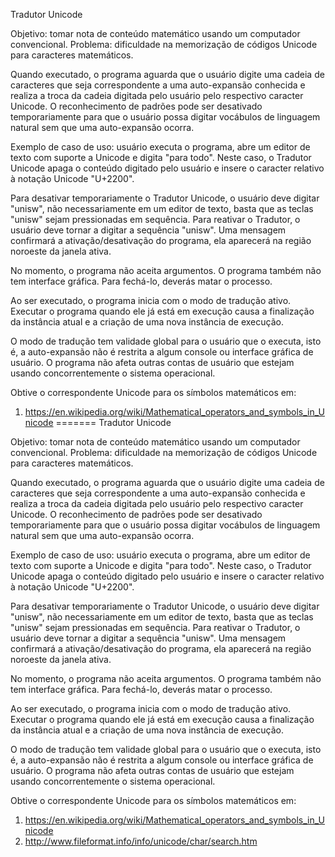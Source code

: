Tradutor Unicode

Objetivo: tomar nota de conteúdo matemático usando um computador convencional.
Problema: dificuldade na memorização de códigos Unicode para caracteres matemáticos.

Quando executado, o programa aguarda que o usuário digite uma cadeia de caracteres que seja correspondente a uma auto-expansão conhecida e realiza a troca da cadeia digitada pelo usuário pelo respectivo caracter Unicode. O reconhecimento de padrões pode ser desativado temporariamente para que o usuário possa digitar vocábulos de linguagem natural sem que uma auto-expansão ocorra.

Exemplo de caso de uso: usuário executa o programa, abre um editor de texto com suporte a Unicode e digita "para todo". Neste caso, o Tradutor Unicode apaga o conteúdo digitado pelo usuário e insere o caracter relativo à notação Unicode "U+2200".

Para desativar temporariamente o Tradutor Unicode, o usuário deve digitar "unisw", não necessariamente em um editor de texto, basta que as teclas "unisw" sejam pressionadas em sequência. Para reativar o Tradutor, o usuário deve tornar a digitar a sequência "unisw". Uma mensagem confirmará a ativação/desativação do programa, ela aparecerá na região noroeste da janela ativa.

No momento, o programa não aceita argumentos. O programa também não tem interface gráfica. Para fechá-lo, deverás matar o processo.

Ao ser executado, o programa inicia com o modo de tradução ativo. Executar o programa quando ele já está em execução causa a finalização da instância atual e a criação de uma nova instância de execução.

O modo de tradução tem validade global para o usuário que o executa, isto é, a auto-expansão não é restrita a algum console ou interface gráfica de usuário. O programa não afeta outras contas de usuário que estejam usando concorrentemente o sistema operacional.

Obtive o correspondente Unicode para os símbolos matemáticos em:
1. https://en.wikipedia.org/wiki/Mathematical_operators_and_symbols_in_Unicode
=======
Tradutor Unicode

Objetivo: tomar nota de conteúdo matemático usando um computador convencional.
Problema: dificuldade na memorização de códigos Unicode para caracteres matemáticos.

Quando executado, o programa aguarda que o usuário digite uma cadeia de caracteres que seja correspondente a uma auto-expansão conhecida e realiza a troca da cadeia digitada pelo usuário pelo respectivo caracter Unicode. O reconhecimento de padrões pode ser desativado temporariamente para que o usuário possa digitar vocábulos de linguagem natural sem que uma auto-expansão ocorra.

Exemplo de caso de uso: usuário executa o programa, abre um editor de texto com suporte a Unicode e digita "para todo". Neste caso, o Tradutor Unicode apaga o conteúdo digitado pelo usuário e insere o caracter relativo à notação Unicode "U+2200".

Para desativar temporariamente o Tradutor Unicode, o usuário deve digitar "unisw", não necessariamente em um editor de texto, basta que as teclas "unisw" sejam pressionadas em sequência. Para reativar o Tradutor, o usuário deve tornar a digitar a sequência "unisw". Uma mensagem confirmará a ativação/desativação do programa, ela aparecerá na região noroeste da janela ativa.

No momento, o programa não aceita argumentos. O programa também não tem interface gráfica. Para fechá-lo, deverás matar o processo.

Ao ser executado, o programa inicia com o modo de tradução ativo. Executar o programa quando ele já está em execução causa a finalização da instância atual e a criação de uma nova instância de execução.

O modo de tradução tem validade global para o usuário que o executa, isto é, a auto-expansão não é restrita a algum console ou interface gráfica de usuário. O programa não afeta outras contas de usuário que estejam usando concorrentemente o sistema operacional.

Obtive o correspondente Unicode para os símbolos matemáticos em:
1. https://en.wikipedia.org/wiki/Mathematical_operators_and_symbols_in_Unicode
2. http://www.fileformat.info/info/unicode/char/search.htm